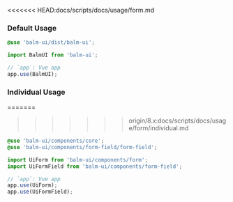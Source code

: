 <<<<<<< HEAD:docs/scripts/docs/usage/form.md
### Default Usage

```scss
@use 'balm-ui/dist/balm-ui';
```

```js
import BalmUI from 'balm-ui';

// `app`: Vue app
app.use(BalmUI);
```

### Individual Usage

=======
>>>>>>> origin/8.x:docs/scripts/docs/usage/form/individual.md
```scss
@use 'balm-ui/components/core';
@use 'balm-ui/components/form-field/form-field';
```

```js
import UiForm from 'balm-ui/components/form';
import UiFormField from 'balm-ui/components/form-field';

// `app`: Vue app
app.use(UiForm);
app.use(UiFormField);
```
